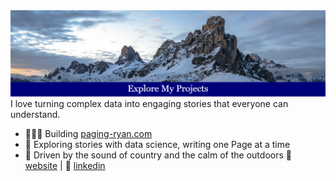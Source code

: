 <img src="Banner.png" alt="Banner"/>
I love turning complex data into engaging stories that everyone can understand.

- 👨🏻‍💻 Building [paging-ryan.com](https://www.paging-ryan.com)
- 📖 Exploring stories with data science, writing one Page at a time
- 🎵 Driven by the sound of country and the calm of the outdoors
  🏡 [website](https://www.paging-ryan.com) | 💼 [linkedin](https://www.linkedin.com/in/ryanpage2020/)
